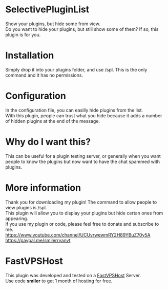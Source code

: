 # SelectivePluginList
Show your plugins, but hide some from view.<br>
Do you want to hide your plugins, but still show some of them? If so, this plugin is for you.<br>

# Installation
Simply drop it into your plugins folder, and use /spl. This is the only command and it has no permissions.

# Configuration
In the configuration file, you can easilly hide plugins from the list.<br>
With this plugin, people can trust what you hide because it adds a number of hidden plugins at the end of the message.<br>

# Why do I want this?
This can be useful for a plugin testing server, or generally when you want people to know the plugins but now want to have the chat spammed with plugins.<br>

# More information
Thank you for downloading my plugin! The command to allow people to view plugins is /spl.<br>
This plugin will allow you to display your plugins but hide certan ones from appearing.<br>
If you use my plugin or code, please feel free to donate and subscribe to me.<br>
https://www.youtube.com/channel/UCUvrwewmRY2H89YBuZ70y5A<br>
https://paypal.me/smilerryanyt<br>

# FastVPSHost
This plugin was developed and tested on a [FastVPSHost](https://fastvpshost.com/aff.php?aff=1) Server.<br>
Use code **smiler** to get 1 month of hosting for free.
